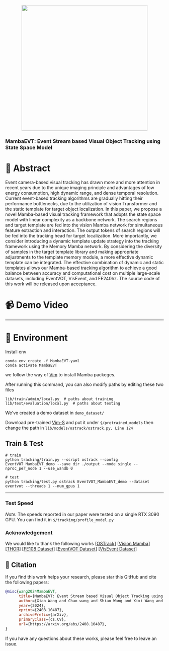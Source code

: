 
<p align="center">
<img src="https://github.com/Event-AHU/MambaEVT/blob/main/EventVOT_demo.gif" width="400">
</p>


### MambaEVT: Event Stream based Visual Object Tracking using State Space Model

# :dart: Abstract 
Event camera-based visual tracking has drawn more and more attention in recent years due to the unique imaging principle and advantages of low energy consumption, high dynamic range, and dense temporal resolution. Current event-based tracking algorithms are gradually hitting their performance bottlenecks, due to the utilization of vision Transformer and the static template for target object localization. In this paper, we propose a novel Mamba-based visual tracking framework that adopts the state space model with linear complexity as a backbone network. The search regions and target template are fed into the vision Mamba network for simultaneous feature extraction and interaction. The output tokens of search regions will be fed into the tracking head for target localization. More importantly, we consider introducing a dynamic template update strategy into the tracking framework using the Memory Mamba network. By considering the diversity of samples in the target template library and making appropriate adjustments to the template memory module, a more effective dynamic template can be integrated. The effective combination of dynamic and static templates allows our Mamba-based tracking algorithm to achieve a good balance between accuracy and computational cost on multiple large-scale datasets, including EventVOT, VisEvent, and FE240hz. The source code of this work will be released upon acceptance.

# :video_camera: Demo Video





----


# :hammer: Environment 


Install env
```
conda env create -f MambaEVT.yaml
conda activate MambaEVT
```

we follow the way of [Vim](https://github.com/hustvl/Vim) to install Mamba packeges. 

After running this command, you can also modify paths by editing these two files
```
lib/train/admin/local.py  # paths about training
lib/test/evaluation/local.py  # paths about testing
```

We've created a demo dataset in `demo_dataset/`

Download pre-trained [Vim-S](https://huggingface.co/hustvl/Vim-small-midclstok) and put it under `$/pretrained_models` then change the path in `lib/models/ostrack/ostrack.py, Line 124`

## Train & Test
```
# train
python tracking/train.py --script ostrack --config EventVOT_MambaEVT_demo --save_dir ./output --mode single --nproc_per_node 1 --use_wandb 0

# test
python tracking/test.py ostrack EventVOT_MambaEVT_demo --dataset eventvot --threads 1 --num_gpus 1
```

------

### Test Speed

*Note:* The speeds reported in our paper were tested on a single RTX 3090 GPU. You can find it in `$/tracking/profile_model.py`




### Acknowledgement 
We would like to thank the following works 
[[OSTrack](https://github.com/botaoye/OSTrack)] 
[[Vision Mamba](https://github.com/hustvl/Vim)]  
[[THOR](https://github.com/xl-sr/THOR)]
[[FE108 Dataset](https://zhangjiqing.com/dataset/)] 
[[EventVOT Dataset](https://github.com/Event-AHU/EventVOT_Benchmark)] 
[[VisEvent Dataset](https://github.com/wangxiao5791509/VisEvent_SOT_Benchmark)] 



## :newspaper: Citation 
If you find this work helps your research, please star this GitHub and cite the following papers: 
```bibtex
@misc{wang2024MambaEVT,
      title={MambaEVT: Event Stream based Visual Object Tracking using State Space Model}, 
      author={Xiao Wang and Chao wang and Shiao Wang and Xixi Wang and Zhicheng Zhao and Lin Zhu and Bo Jiang},
      year={2024},
      eprint={2408.10487},
      archivePrefix={arXiv},
      primaryClass={cs.CV},
      url={https://arxiv.org/abs/2408.10487}, 
}
```

If you have any questions about these works, please feel free to leave an issue. 




















